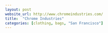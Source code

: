 ```yaml
---
layout: post
website_url: http://www.chromeindustries.com/
title:  "Chrome Industries"
categories: [clothing, bags, "San Francisco"]
---
```

